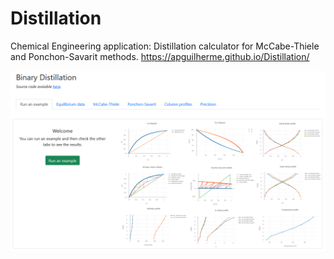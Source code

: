 # Distillation
Chemical Engineering application: Distillation calculator for McCabe-Thiele and Ponchon-Savarit methods. https://apguilherme.github.io/Distillation/

![Screenshot](frontendimg.png)
